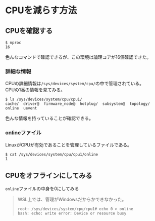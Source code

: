 # CPUを減らす方法

## CPUを確認する

```console
$ nproc
16
```

色んなコマンドで確認できるが、この環境は論理コアが16個確認できた。

### 詳細な情報

CPUの詳細情報は`/sys/devices/system/cpu/`の中で管理されている。  
CPUの1番の情報を見てみる。

```console
$ ls /sys/devices/system/cpu/cpu1/
cache/  driver@  firmware_node@  hotplug/  subsystem@  topology/  online  uevent
```

色んな情報を持っていることが確認できる。

### onlineファイル

LinuxがCPUが有効であることを管理しているファイルである。

```console
$ cat /sys/devices/system/cpu/cpu1/online
1
```

## CPUをオフラインにしてみる

`online`ファイルの中身を0にしてみる

> WSL上では、管理がWindowsだからかできなかった。
>
> ```console
> root: /sys/devices/system/cpu/cpu1# echo 0 > online
> bash: echo: write error: Device or resource busy
> ```
>
